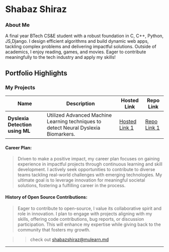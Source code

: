 # Shabaz Shiraz 

### About Me
A final year BTech CS&E student with a robust foundation in C, C++, Python, JS,Django. I design efficient algorithms and build dynamic web apps, tackling complex problems and delivering impactful solutions. Outside of academics, I enjoy reading, games, and movies. Eager to contribute meaningfully to the tech industry and apply my skills!


>


## Portfolio Highlights

### My Projects

| Name                | Description                                                               | Hosted Link                              | Repo Link                                                      |
|---------------------|---------------------------------------------------------------------------|------------------------------------------|----------------------------------------------------------------|
| **Dyslexia Detection using ML**  | Utilized Advanced Machine Learning techniques to detect Neural Dyslexia Biomarkers.                                              | [Hosted Link 1](https://example.com)    | [Repo Link 1](https://github.com/LW1117/Traveller-s-Tales)             |

#### Career Plan:

> Driven to make a positive impact, my career plan focuses on gaining experience in impactful projects through continuous learning and skill development. I actively seek opportunities to contribute to diverse teams tackling real-world challenges with emerging technologies.  My ultimate goal is to leverage innovation for meaningful societal solutions, fostering a fulfilling career in the process.

#### History of Open Source Contributions:

> Eager to contribute to open-source, I value its collaborative spirit and role in innovation. I plan to engage with projects aligning with my skills, offering code contributions, bug reports, or discussion participation. This will enhance my expertise while giving back to the community that fosters my growth.


>> check out [shabazshiraz@mulearn.md](./profiles/shabazshiraz@mulearn.md)

---
